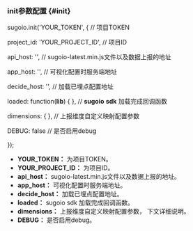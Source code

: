 ### init参数配置 {#init}

sugoio.init(&#039;YOUR_TOKEN&#039;, { // 项目TOKEN

project_id: &#039;YOUR_PROJECT_ID&#039;, // 项目ID

api_host: &#039;&#039;, // sugoio-latest.min.js文件以及数据上报的地址

app_host: &#039;&#039;, // 可视化配置时服务端地址

decide_host: &#039;&#039;, // 加载已埋点配置地址

loaded: function(**lib**) { }, // **sugoio** **sdk** 加载完成回调函数

dimensions: { }, // 上报维度自定义映射配置参数

DEBUG: false // 是否启用debug

});

*   **YOUR_TOKEN：** 为项目TOKEN。
*   **YOUR_PROJECT_ID：** 为项目ID。
*   **api_host：** sugoio-latest.min.js文件以及数据上报的地址。
*   **app_host：** 可视化配置时服务端地址。
*   **decide_host：** 加载已埋点配置地址。
*   **loaded：** sugoio sdk 加载完成回调函数。
*   **dimensions：** 上报维度自定义映射配置参数， 下文详细说明。
*   **DEBUG：** 是否启用debug。